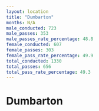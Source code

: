 ```yaml
---
layout: location
title: "Dumbarton"
months: N/A
male_conducted: 723
male_passes: 353
male_passes_rate_percentage: 48.8
female_conducted: 607
female_passes: 303
female_pass_rate_percentage: 49.9
total_conducted: 1330
total_passes: 656
total_pass_rate_percentage: 49.3
---
```


# Dumbarton
